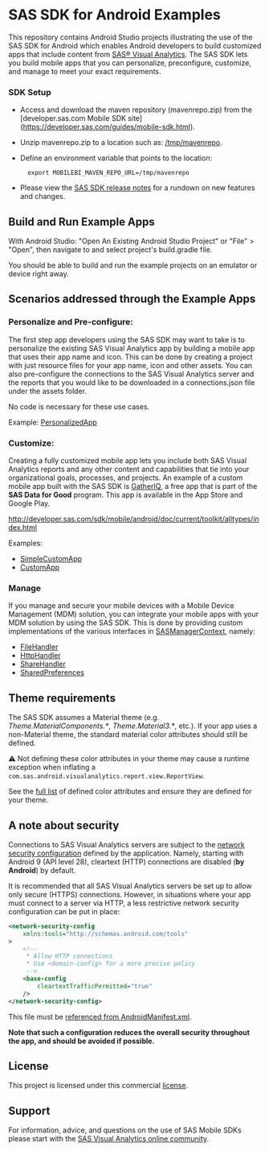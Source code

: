 # SAS SDK for Android Examples

This repository contains Android Studio projects illustrating the use of the SAS SDK for Android which enables Android developers to build customized apps that include content from [SAS® Visual Analytics](https://www.sas.com/en_us/software/visual-analytics.html). The SAS SDK lets you build mobile apps that you can personalize, preconfigure, customize, and manage to meet your exact requirements.

### SDK Setup


* Access and download the maven repository (mavenrepo.zip) from the [developer.sas.com Mobile SDK site] (https://developer.sas.com/guides/mobile-sdk.html).
* Unzip mavenrepo.zip to a location such as: [/tmp/mavenrepo](file:///tmp/mavenrepo/).
* Define an environment variable that points to the location:

		export MOBILEBI_MAVEN_REPO_URL=/tmp/mavenrepo

* Please view the [SAS SDK release notes](https://developer.sas.com/sdk/mobile/android/doc/current/release_notes.html) for a rundown on new features and changes.

## Build and Run Example Apps

With Android Studio: "Open An Existing Android Studio Project" or "File" > "Open", then navigate to and select project's build.gradle file.

You should be able to build and run the example projects on an emulator or device right away.

## Scenarios addressed through the Example Apps

### Personalize and Pre-configure:

The first step app developers using the SAS SDK may want to take is to personalize the existing SAS Visual Analytics app by building a mobile app that uses their app name and icon. This can be done by creating a project with just resource files for your app name, icon and other assets. You can also pre-configure the connections to the SAS Visual Analytics server and the reports that you would like to be downloaded in a connections.json file under the assets folder.

No code is necessary for these use cases.

Example: [PersonalizedApp](PersonalizedApp)

### Customize:

Creating a fully customized mobile app lets you include both SAS Visual Analytics reports and any other content and capabilities that tie into your organizational goals, processes, and projects. An example of a custom mobile app built with the SAS SDK is [GatherIQ](https://gatheriq.analytics/), a free app that is part of the **SAS Data for Good** program. This app is available in the App Store and Google Play.

http://developer.sas.com/sdk/mobile/android/doc/current/toolkit/alltypes/index.html

Examples:

* [SimpleCustomApp](SimpleCustomApp)
* [CustomApp](CustomApp)

### Manage
If you manage and secure your mobile devices with a Mobile Device Management (MDM) solution, you can integrate your mobile apps with your MDM solution by using the SAS SDK. This is done by providing custom implementations of the various interfaces in [SASManagerContext](https://developer.sas.com/sdk/mobile/android/doc/current/toolkit/com.sas.android.visualanalytics.sdk/-s-a-s-manager-context/index.html), namely:

* [FileHandler](https://developer.sas.com/sdk/mobile/android/doc/current/toolkit/com.sas.android.visualanalytics.sdk/-file-handler/index.html)
* [HttpHandler](https://developer.sas.com/sdk/mobile/android/doc/current/toolkit/com.sas.android.visualanalytics.sdk/-http-handler/index.html)
* [ShareHandler](https://developer.sas.com/sdk/mobile/android/doc/current/toolkit/com.sas.android.visualanalytics.sdk/-share-handler/index.html)
* [SharedPreferences](https://developer.android.com/reference/android/content/SharedPreferences)

## Theme requirements

The SAS SDK assumes a Material theme (e.g. *Theme.MaterialComponents.\**, *Theme.Material3.\**,
etc.). If your app uses a non-Material theme, the standard material color attributes should still be
defined.

:warning: Not defining these color attributes in your theme may cause a runtime exception when
inflating a `com.sas.android.visualanalytics.report.view.ReportView`.

See the [full list](https://material.io/develop/android/theming/color) of defined color attributes
and ensure they are defined for your theme.

## A note about security

Connections to SAS Visual Analytics servers are subject to the [network security
configuration](https://developer.android.com/training/articles/security-config) defined by the
application. Namely, starting with Android 9 (API level 28), cleartext (HTTP) connections are
disabled (**by Android**) by default.

It is recommended that all SAS Visual Analytics servers be set up to allow only secure (HTTPS)
connections. However, in situations where your app must connect to a server via HTTP, a less
restrictive network security configuration can be put in place:

```xml
<network-security-config
    xmlns:tools="http://schemas.android.com/tools"
>
    <!--
     * Allow HTTP connections
     * Use <domain-config> for a more precise policy
     -->
    <base-config
        cleartextTrafficPermitted="true"
    />
</network-security-config>
```

This file must be [referenced from AndroidManifest.xml](https://developer.android.com/training/articles/security-config#manifest).

**Note that such a configuration reduces the overall security throughout the app, and should be
avoided if possible.**

## License
This project is licensed under this commercial [license](LICENSE.txt).

## Support
For information, advice, and questions on the use of SAS Mobile SDKs please start with the [SAS Visual Analytics online community](https://communities.sas.com/Visual-Analytics).
